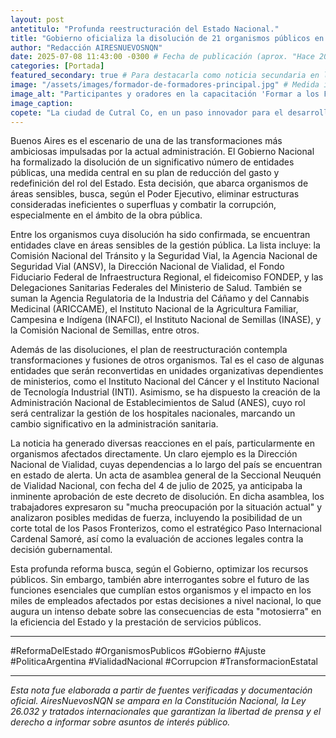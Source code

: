 ```yaml
---
layout: post
antetitulo: "Profunda reestructuración del Estado Nacional."
title: "Gobierno oficializa la disolución de 21 organismos públicos en el marco de su política de 'motosierra' y ajuste del gasto."
author: "Redacción AIRESNUEVOSNQN"
date: 2025-07-08 11:43:00 -0300 # Fecha de publicación (aprox. "Hace 20 horas" desde la consulta anterior)
categories: [Portada]
featured_secondary: true # Para destacarla como noticia secundaria en la portada
image: "/assets/images/formador-de-formadores-principal.jpg" # Medida ideal para Portada (Secundarias): 400px de ancho por 300px de alto (proporción 4:3)
image_alt: "Participantes y oradores en la capacitación 'Formar a los Formadores' en el Gimnasio Municipal de Cutral Co."
image_caption:
copete: "La ciudad de Cutral Co, en un paso innovador para el desarrollo local, está implementando un ambicioso programa denominado 'Formar a los Formadores'. Se conoció que este fin de semana se llevó a cabo el exitoso segundo módulo de esta iniciativa, que busca potenciar las herramientas de quienes trabajan con niños, niñas y adolescentes, especialmente en el ámbito deportivo."
---
```


Buenos Aires es el escenario de una de las transformaciones más ambiciosas impulsadas por la actual administración. El Gobierno Nacional ha formalizado la disolución de un significativo número de entidades públicas, una medida central en su plan de reducción del gasto y redefinición del rol del Estado. Esta decisión, que abarca organismos de áreas sensibles, busca, según el Poder Ejecutivo, eliminar estructuras consideradas ineficientes o superfluas y combatir la corrupción, especialmente en el ámbito de la obra pública.

Entre los organismos cuya disolución ha sido confirmada, se encuentran entidades clave en áreas sensibles de la gestión pública. La lista incluye: la Comisión Nacional del Tránsito y la Seguridad Vial, la Agencia Nacional de Seguridad Vial (ANSV), la Dirección Nacional de Vialidad, el Fondo Fiduciario Federal de Infraestructura Regional, el fideicomiso FONDEP, y las Delegaciones Sanitarias Federales del Ministerio de Salud. También se suman la Agencia Regulatoria de la Industria del Cáñamo y del Cannabis Medicinal (ARICCAME), el Instituto Nacional de la Agricultura Familiar, Campesina e Indígena (INAFCI), el Instituto Nacional de Semillas (INASE), y la Comisión Nacional de Semillas, entre otros.

Además de las disoluciones, el plan de reestructuración contempla transformaciones y fusiones de otros organismos. Tal es el caso de algunas entidades que serán reconvertidas en unidades organizativas dependientes de ministerios, como el Instituto Nacional del Cáncer y el Instituto Nacional de Tecnología Industrial (INTI). Asimismo, se ha dispuesto la creación de la Administración Nacional de Establecimientos de Salud (ANES), cuyo rol será centralizar la gestión de los hospitales nacionales, marcando un cambio significativo en la administración sanitaria.

La noticia ha generado diversas reacciones en el país, particularmente en organismos afectados directamente. Un claro ejemplo es la Dirección Nacional de Vialidad, cuyas dependencias a lo largo del país se encuentran en estado de alerta. Un acta de asamblea general de la Seccional Neuquén de Vialidad Nacional, con fecha del 4 de julio de 2025, ya anticipaba la inminente aprobación de este decreto de disolución. En dicha asamblea, los trabajadores expresaron su "mucha preocupación por la situación actual" y analizaron posibles medidas de fuerza, incluyendo la posibilidad de un corte total de los Pasos Fronterizos, como el estratégico Paso Internacional Cardenal Samoré, así como la evaluación de acciones legales contra la decisión gubernamental.

Esta profunda reforma busca, según el Gobierno, optimizar los recursos públicos. Sin embargo, también abre interrogantes sobre el futuro de las funciones esenciales que cumplían estos organismos y el impacto en los miles de empleados afectados por estas decisiones a nivel nacional, lo que augura un intenso debate sobre las consecuencias de esta "motosierra" en la eficiencia del Estado y la prestación de servicios públicos.

---
#ReformaDelEstado #OrganismosPublicos #Gobierno #Ajuste #PoliticaArgentina #VialidadNacional #Corrupcion #TransformacionEstatal

---
*Esta nota fue elaborada a partir de fuentes verificadas y documentación oficial. AiresNuevosNQN se ampara en la Constitución Nacional, la Ley 26.032 y tratados internacionales que garantizan la libertad de prensa y el derecho a informar sobre asuntos de interés público.*